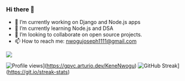 ### Hi there 👋

- 🔭 I’m currently working on Django and Node.js apps
- 🌱 I’m currently learning Node.js and DSA
- 👯 I’m looking to collaborate on open source projects.
- 📫 How to reach me: [nwogujoseph1111@gmail.com](mailto:nwogujoseph1111@gmail.com)

<p>
  <img src = "https://github-readme-stats.vercel.app/api?username=KeneNwogu&show_icons=true&theme=tokyonight&line_height=27">
</p>

![Profile views](https://gpvc.arturio.dev/KeneNwogu)](https://gpvc.arturio.dev/KeneNwogu)
![GitHub Streak](https://github-readme-streak-stats.herokuapp.com?user=KeneNwogu)](https://git.io/streak-stats)


